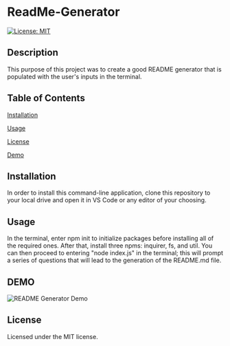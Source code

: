 # ReadMe-Generator

[![License: MIT](https://img.shields.io/badge/License-MIT-blue.svg)](https://opensource.org/licenses/MIT)

## Description

This purpose of this project was to create a good README generator that is populated with the user's inputs in the terminal.

## Table of Contents
  
[Installation](#installation)
  
[Usage](#usage)
  
[License](#license)

[Demo](#demo)

## Installation
  
In order to install this command-line application, clone this repository to your local drive and open it in VS Code or any editor of your choosing.

## Usage
  
In the terminal, enter npm init to initialize packages before installing all of the required ones. After that, install three npms: inquirer, fs, and util. You can then proceed to entering "node index.js" in the terminal; this will prompt a series of questions that will lead to the generation of the README.md file.

## DEMO

![README Generator Demo](Develop/demo/README-Generator.gif)


## License 
  
Licensed under the MIT license.


